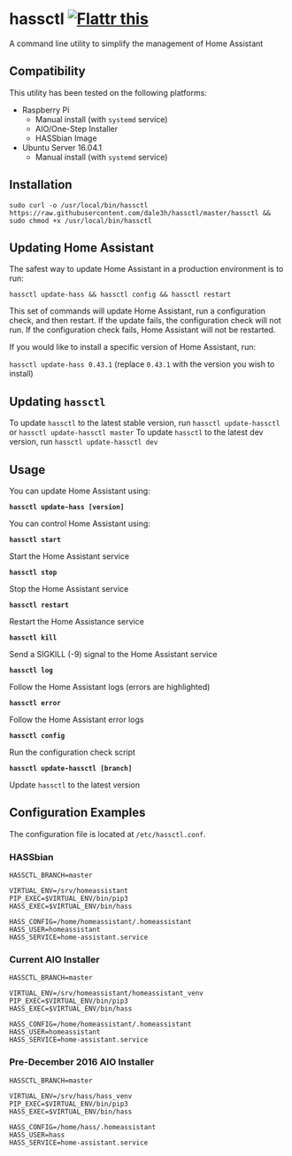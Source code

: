 # hassctl <a href="https://flattr.com/submit/auto?fid=o7dr10&url=https%3A%2F%2Fgithub.com%2Fdale3h%2Fhassctl" target="_blank"><img src="https://button.flattr.com/flattr-badge-large.png" alt="Flattr this" title="Flattr this" border="0"></a>

A command line utility to simplify the management of Home Assistant

## Compatibility

This utility has been tested on the following platforms:

* Raspberry Pi
  * Manual install (with `systemd` service)
  * AIO/One-Step Installer
  * HASSbian Image
* Ubuntu Server 16.04.1
  * Manual install (with `systemd` service)

## Installation

`sudo curl -o /usr/local/bin/hassctl https://raw.githubusercontent.com/dale3h/hassctl/master/hassctl && sudo chmod +x /usr/local/bin/hassctl`

## Updating Home Assistant

The safest way to update Home Assistant in a production environment is to run:

`hassctl update-hass && hassctl config && hassctl restart`

This set of commands will update Home Assistant, run a configuration check, and then restart.
If the update fails, the configuration check will not run.
If the configuration check fails, Home Assistant will not be restarted.

If you would like to install a specific version of Home Assistant, run:

`hassctl update-hass 0.43.1` (replace `0.43.1` with the version you wish to install)

## Updating `hassctl`

To update `hassctl` to the latest stable version, run `hassctl update-hassctl` or `hassctl update-hassctl master`
To update `hassctl` to the latest dev version, run `hassctl update-hassctl dev`

## Usage

You can update Home Assistant using:

**`hassctl update-hass [version]`**

You can control Home Assistant using:

**`hassctl start`**

Start the Home Assistant service

**`hassctl stop`**

Stop the Home Assistant service

**`hassctl restart`**

Restart the Home Assistance service

**`hassctl kill`**

Send a SIGKILL (-9) signal to the Home Assistant service

**`hassctl log`**

Follow the Home Assistant logs (errors are highlighted)

**`hassctl error`**

Follow the Home Assistant error logs

**`hassctl config`**

Run the configuration check script

**`hassctl update-hassctl [branch]`**

Update `hassctl` to the latest version

## Configuration Examples

The configuration file is located at `/etc/hassctl.conf`.

### HASSbian

```
HASSCTL_BRANCH=master

VIRTUAL_ENV=/srv/homeassistant
PIP_EXEC=$VIRTUAL_ENV/bin/pip3
HASS_EXEC=$VIRTUAL_ENV/bin/hass

HASS_CONFIG=/home/homeassistant/.homeassistant
HASS_USER=homeassistant
HASS_SERVICE=home-assistant.service
```

### Current AIO Installer

```
HASSCTL_BRANCH=master

VIRTUAL_ENV=/srv/homeassistant/homeassistant_venv
PIP_EXEC=$VIRTUAL_ENV/bin/pip3
HASS_EXEC=$VIRTUAL_ENV/bin/hass

HASS_CONFIG=/home/homeassistant/.homeassistant
HASS_USER=homeassistant
HASS_SERVICE=home-assistant.service
```

### Pre-December 2016 AIO Installer

```
HASSCTL_BRANCH=master

VIRTUAL_ENV=/srv/hass/hass_venv
PIP_EXEC=$VIRTUAL_ENV/bin/pip3
HASS_EXEC=$VIRTUAL_ENV/bin/hass

HASS_CONFIG=/home/hass/.homeassistant
HASS_USER=hass
HASS_SERVICE=home-assistant.service
```

